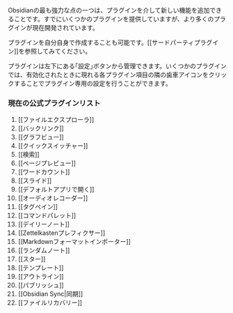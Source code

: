 Obsidianの最も強力な点の一つは、プラグインを介して新しい機能を追加できることです。すでにいくつかのプラグインを提供していますが、より多くのプラグインが現在開発されています。

プラグインを自分自身で作成することも可能です。[[サードパーティプラグイン]]を参照してみてください。

プラグインは左下にある｢設定｣ボタンから管理できます。いくつかのプラグインでは、有効化されたときに現れる各プラグイン項目の隣の歯車アイコンをクリックすることでプラグイン専用の設定を行うことができます。

### 現在の公式プラグインリスト

1. [[ファイルエクスプローラ]]
1. [[バックリンク]]
1. [[グラフビュー]]
1. [[クイックスイッチャー]]
1. [[検索]]
1. [[ページプレビュー]]
1. [[ワードカウント]]
1. [[スライド]]
1. [[デフォルトアプリで開く]]
1. [[オーディオレコーダー]]
1. [[タグペイン]]
1. [[コマンドパレット]]
1. [[デイリーノート]]
1. [[Zettelkastenプレフィクサー]]
1. [[Markdownフォーマットインポーター]]
1. [[ランダムノート]]
1. [[スター]]
1. [[テンプレート]]
1. [[アウトライン]]
1. [[パブリッシュ]]
1. [[Obsidian Sync|同期]]
1. [[ファイルリカバリー]]
